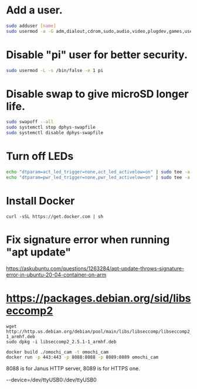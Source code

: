 # Add a user.

```sh
sudo adduser [name]
sudo usermod -a -G adm,dialout,cdrom,sudo,audio,video,plugdev,games,users,input,netdev,spi,i2c,gpio [name] # make it belongs to the same group as "pi" user
```

# Disable "pi" user for better security.

```sh
sudo usermod -L -s /bin/false -e 1 pi
```

# Disable swap to give microSD longer life.

```sh
sudo swapoff --all
sudo systemctl stop dphys-swapfile
sudo systemctl disable dphys-swapfile
```

# Turn off LEDs

```sh
echo "dtparam=act_led_trigger=none,act_led_activelow=on" | sudo tee -a /boot/config.txt
echo "dtparam=pwr_led_trigger=none,pwr_led_activelow=on" | sudo tee -a /boot/config.txt
```

# Install Docker

```
curl -sSL https://get.docker.com | sh
```

# Fix signature error when running "apt update"

https://askubuntu.com/questions/1263284/apt-update-throws-signature-error-in-ubuntu-20-04-container-on-arm

# https://packages.debian.org/sid/libseccomp2

```
wget http://http.us.debian.org/debian/pool/main/libs/libseccomp/libseccomp2_2.5.1-1_armhf.deb
sudo dpkg -i libseccomp2_2.5.1-1_armhf.deb
```

```sh
docker build ./omochi_cam -t omochi_cam
docker run -p 443:443 -p 8088:8088 -p 8089:8089 omochi_cam
```

8088 is for Janus HTTP server, 8089 is for HTTPS one.

--device=/dev/ttyUSB0:/dev/ttyUSB0
